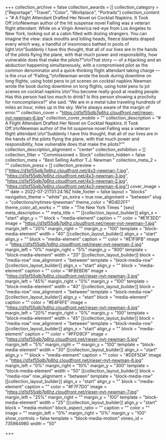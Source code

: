 +++
collection_archive = false
collection_awards = []
collection_category = ["Reportage", "Travel", "Color", "Workplace", "Portraits"]
collection_content = "# A Flight Attendant Drafted Her Novel on Cocktail Napkins. It Took Off.\n\nNewman author of the hit suspense novel Falling was a veteran flight attendant. While on a Virgin America red-eye from Los Angeles to New York, looking out at a cabin filled with dozing strangers. You can imagine the view: slack mouths and lolling heads, fleece blankets draped every which way, a handful of insomniacs bathed in pools of light.\n\n“Suddenly I have this thought, that all of our lives are in the hands of the pilots flying the plane, with that much power and responsibility, how vulnerable does that make the pilots?”\n\nThat story — of a hijacking and an abduction happening simultaneously, with a compromised pilot as the common denominator and a quick-thinking flight attendant taking charge — is the crux of “Falling,”\n\nNewman wrote the book during downtime on long flights, using hotel pens to jot scenes on cocktail napkins Newman wrote the book during downtime on long flights, using hotel pens to jot scenes on cocktail napkins.\n\n“You become really good at reading people: Has this person had too much to drink? Is this person showing a proclivity for noncompliance?” she said. “We are in a metal tube traveling hundreds of miles an hour, miles up in the sky. We’re always aware of the margin of error.”"
collection_cover = "https://d1sf55qlb7p6hz.cloudfront.net/rieser-nyt-newman-6.jpg"
collection_cover_mobile = ""
collection_description = "# A Flight Attendant Drafted Her Novel on Cocktail Napkins. It Took Off.\n\nNewman author of the hit suspense novel Falling was a veteran flight attendant.\n\n“Suddenly I have this thought, that all of our lives are in the hands of the pilots flying the plane, with that much power and responsibility, how vulnerable does that make the pilots?”"
collection_description_alignment = "center"
collection_exhibition = []
collection_filter = "Commissioned + Stock"
collection_hidden = false
collection_meta = "Best Selling Author T.J. Newman "
collection_meta_2 = ""
collection_press = []
collection_preview = ["https://d1sf55qlb7p6hz.cloudfront.net/4x3-newman-1.jpg", "https://d1sf55qlb7p6hz.cloudfront.net/4x3-newman-3.jpg", "https://d1sf55qlb7p6hz.cloudfront.net/4x3-newman-2.jpg", "https://d1sf55qlb7p6hz.cloudfront.net/4x3-newman-4.jpg"]
cover_image = ""
date = 2022-07-21T01:24:16Z
hide_footer = false
layout = "blocks"
navigation_theme = "white"
px_extra = true
row_alignment = "between"
slug = "collections/nytimes-tjnewman"
theme_color = "#D4D2FF"
theme_color_all_works = ""
title = "The New York Times "
[seo]
meta_description = ""
meta_title = ""
[[collection_layout_builder]]
align_x = "start"
align_y = ""
block = "media-element"
caption = ""
color = "#E1F3DD"
image = "https://d1sf55qlb7p6hz.cloudfront.net/rieser-nyt-newman-1.jpg"
margin_left = "20%"
margin_right = ""
margin_y = "100"
template = "block-media-element"
width = "40"
[[collection_layout_builder]]
align_x = "start"
align_y = ""
block = "media-element"
caption = ""
color = "#E1F9FB"
image = "https://d1sf55qlb7p6hz.cloudfront.net/rieser-nyt-newman-2.jpg"
margin_left = "0%"
margin_right = "5%"
margin_y = "900"
template = "block-media-element"
width = "20"
[[collection_layout_builder]]
block = "media-row"
row_alignment = "between"
template = "block-media-row"
[[collection_layout_builder]]
align_x = "start"
align_y = ""
block = "media-element"
caption = ""
color = "#FBEBD6"
image = "https://d1sf55qlb7p6hz.cloudfront.net/rieser-nyt-newman-3.jpg"
margin_left = "45%"
margin_right = "0%"
margin_y = "100"
template = "block-media-element"
width = "40"
[[collection_layout_builder]]
block = "media-row"
row_alignment = "between"
template = "block-media-row"
[[collection_layout_builder]]
align_y = "start"
block = "media-element"
caption = ""
color = "#E4F6FE"
image = "https://d1sf55qlb7p6hz.cloudfront.net/rieser-nyt-newman-4.jpg"
margin_left = "20%"
margin_right = "0%"
margin_y = "100"
template = "block-media-element"
width = "45"
[[collection_layout_builder]]
block = "media-row"
row_alignment = "between"
template = "block-media-row"
[[collection_layout_builder]]
align_x = "start"
align_y = ""
block = "media-element"
caption = ""
color = "#FFD9CF"
image = "https://d1sf55qlb7p6hz.cloudfront.net/rieser-nyt-newman-5.jpg"
margin_left = "5%"
margin_right = ""
margin_y = "100"
template = "block-media-element"
width = "30"
[[collection_layout_builder]]
align_x = "start"
align_y = ""
block = "media-element"
caption = ""
color = "#DDF5DA"
image = "https://d1sf55qlb7p6hz.cloudfront.net/rieser-nyt-newman-6.jpg"
margin_left = "0%"
margin_right = "10%"
margin_y = "300"
template = "block-media-element"
width = "50"
[[collection_layout_builder]]
block = "media-row"
row_alignment = "between"
template = "block-media-row"
[[collection_layout_builder]]
align_x = "start"
align_y = ""
block = "media-element"
caption = ""
color = "#F7F7D0"
image = "https://d1sf55qlb7p6hz.cloudfront.net/rieser-nyt-newman-7.jpg"
margin_left = "25%"
margin_right = ""
margin_y = "100"
template = "block-media-element"
width = "25"
[[collection_layout_builder]]
align_y = "start"
block = "media-motion"
block_aspect_ratio = ""
caption = ""
color = ""
image = ""
margin_left = "0%"
margin_right = "0%"
margin_y = "100"
show_controls = false
template = "block-media-motion"
vimeo_id = 735984980
width = "50"

+++
